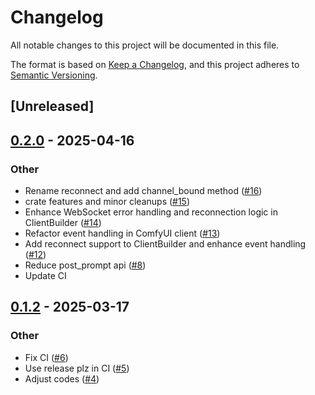 # Changelog

All notable changes to this project will be documented in this file.

The format is based on [Keep a Changelog](https://keepachangelog.com/en/1.0.0/),
and this project adheres to [Semantic Versioning](https://semver.org/spec/v2.0.0.html).

## [Unreleased]

## [0.2.0](https://github.com/jmjoy/comfyui-client/compare/v0.1.2...v0.2.0) - 2025-04-16

### Other

- Rename reconnect and add channel_bound method ([#16](https://github.com/jmjoy/comfyui-client/pull/16))
- crate features and minor cleanups ([#15](https://github.com/jmjoy/comfyui-client/pull/15))
- Enhance WebSocket error handling and reconnection logic in ClientBuilder ([#14](https://github.com/jmjoy/comfyui-client/pull/14))
- Refactor event handling in ComfyUI client ([#13](https://github.com/jmjoy/comfyui-client/pull/13))
- Add reconnect support to ClientBuilder and enhance event handling ([#12](https://github.com/jmjoy/comfyui-client/pull/12))
- Reduce post_prompt api ([#8](https://github.com/jmjoy/comfyui-client/pull/8))
- Update CI

## [0.1.2](https://github.com/jmjoy/comfyui-client/compare/v0.1.1...v0.1.2) - 2025-03-17

### Other

- Fix CI ([#6](https://github.com/jmjoy/comfyui-client/pull/6))
- Use release plz in CI ([#5](https://github.com/jmjoy/comfyui-client/pull/5))
- Adjust codes ([#4](https://github.com/jmjoy/comfyui-client/pull/4))
